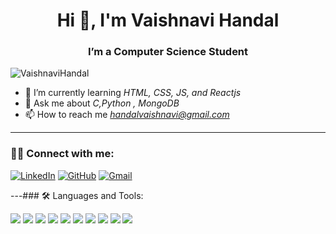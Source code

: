 <h1 align="center">Hi 👋, I'm Vaishnavi Handal</h1>
<h3 align="center">I’m a Computer Science Student</h3>

<p align="left"> <img src="https://komarev.com/ghpvc/?username=99adi-jadhav&label=Profile%20views&color=0e75b6&style=flat" alt="VaishnaviHandal" /> </p>

- 🌱 I’m currently learning *HTML, CSS, JS, and Reactjs*
- 💬 Ask me about *C,Python , MongoDB*
- 📫 How to reach me *handalvaishnavi@gmail.com*

---

### 🧑‍💻 Connect with me:

[![LinkedIn](https://img.shields.io/badge/LinkedIn-blue?logo=linkedin&style=for-the-badge)](www.linkedin.com/in/vaishnavi-handal-a33557265)
[![GitHub](https://img.shields.io/badge/GitHub-black?logo=github&style=for-the-badge)](https://github.com/VaishnaviHandal)
[![Gmail](https://img.shields.io/badge/Gmail-red?logo=gmail&style=for-the-badge)](mailto:handalvaishnavi@gmail.com)

---### 🛠️ Languages and Tools:

<p align="left">
  <img src="https://img.shields.io/badge/HTML5-E34F26?style=for-the-badge&logo=html5&logoColor=white" />
  <img src="https://img.shields.io/badge/CSS3-1572B6?style=for-the-badge&logo=css3&logoColor=white" />
  <img src="https://img.shields.io/badge/JavaScript-F7DF1E?style=for-the-badge&logo=javascript&logoColor=black" />
  <img src="https://img.shields.io/badge/MongoDB-47A248?style=for-the-badge&logo=mongodb&logoColor=white" />
  <img src="https://img.shields.io/badge/MySQL-4479A1?style=for-the-badge&logo=mysql&logoColor=white" />
  <img src="https://img.shields.io/badge/Linux-FCC624?style=for-the-badge&logo=linux&logoColor=black" />
  <img src="https://img.shields.io/badge/Git-F05032?style=for-the-badge&logo=git&logoColor=white" />
  <img src="https://img.shields.io/badge/C-A8B9CC?style=for-the-badge&logo=c&logoColor=white" />
  <img src="https://img.shields.io/badge/C++-00599C?style=for-the-badge&logo=c%2B%2B&logoColor=white" />
  <img src="https://img.shields.io/badge/Visual%20Studio%20Code-007ACC?style=for-the-badge&logo=visualstudiocode&logoColor=white" />
</p>
